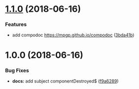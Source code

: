 # [1.1.0](https://github.com/mpgp/mpgp.github.io/compare/v1.0.0...v1.1.0) (2018-06-16)


### Features

* add compodoc https://mpgp.github.io/compodoc ([3bda41b](https://github.com/mpgp/mpgp.github.io/commit/3bda41b))

# 1.0.0 (2018-06-16)


### Bug Fixes

* **docs:** add subject componentDestroyed$ ([f9a6289](https://github.com/mpgp/mpgp.github.io/commit/f9a6289))
